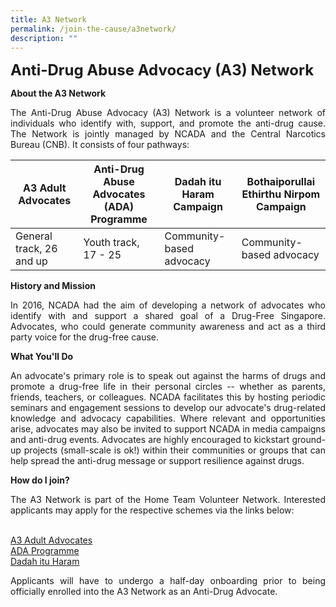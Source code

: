 ```yaml
---
title: A3 Network
permalink: /join-the-cause/a3network/
description: ""
---
```

<font size="5"> <b>Anti-Drug Abuse Advocacy (A3) Network</b></font>

<b>About the A3 Network</b>

<p align="justify">The Anti-Drug Abuse Advocacy (A3) Network is a volunteer network of individuals who identify with, support, and promote the anti-drug cause. The Network is jointly managed by NCADA and the Central Narcotics Bureau (CNB). It consists of four pathways: </p>



| A3 Adult Advocates | Anti-Drug Abuse Advocates (ADA) Programme | Dadah itu Haram Campaign | Bothaiporullai Ethirthu Nirpom Campaign|
| -------- | -------- | -------- |-------- |
| General track, 26 and up    | Youth track, 17 - 25     | Community-based advocacy  | Community-based advocacy    | 


**History and Mission**
<p align="justify"> In 2016, NCADA 
had the aim of developing a network of
advocates who identify with and support a shared goal of a Drug-Free Singapore. Advocates, who could generate community awareness and act as a third party voice for the drug-free cause. </p>

**What You'll Do**
<p align="justify"> An advocate's primary role is to speak out against the harms of drugs and promote a drug-free life in their personal circles -- whether as parents, friends, teachers, or colleagues. NCADA facilitates this by hosting periodic seminars and engagement sessions to develop our advocate's drug-related knowledge and advocacy capabilities. Where relevant and opportunities arise, advocates may also be invited to support NCADA in media campaigns and anti-drug events. Advocates are highly encouraged to kickstart ground-up projects (small-scale is ok!) within their communities or groups that can help spread the anti-drug message or support resilience against drugs. </p>
	
**How do I join?**
<p align="justify">The A3 Network is part of the Home Team Volunteer Network. Interested applicants may apply for the respective schemes via the links below:
	
<br>[A3 Adult Advocates](https://go.gov.sg/a3aavolunteer)
 <br> [ADA Programme](https://go.gov.sg/a3adavolunteer) </br>
[Dadah itu Haram](https://go.gov.sg/a3dihvolunteer) </br>

<p align="justify"> Applicants will have to undergo a half-day onboarding prior to being officially enrolled into the A3 Network as an Anti-Drug Advocate. </p>
